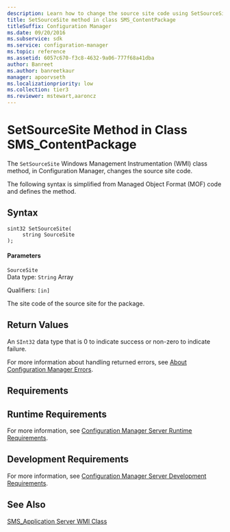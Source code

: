 ```yaml
---
description: Learn how to change the source site code using SetSourceSite Windows Management Instrumentation (WMI) class method.
title: SetSourceSite method in class SMS_ContentPackage
titleSuffix: Configuration Manager
ms.date: 09/20/2016
ms.subservice: sdk
ms.service: configuration-manager
ms.topic: reference
ms.assetid: 6057c670-f3c8-4632-9a06-777f68a41dba
author: Banreet
ms.author: banreetkaur
manager: apoorvseth
ms.localizationpriority: low
ms.collection: tier3
ms.reviewer: mstewart,aaroncz 
---
```

# SetSourceSite Method in Class SMS_ContentPackage
The `SetSourceSite` Windows Management Instrumentation (WMI) class method, in Configuration Manager, changes the source site code.  

 The following syntax is simplified from Managed Object Format (MOF) code and defines the method.  

## Syntax  

```  
sint32 SetSourceSite(  
     string SourceSite  
);  
```  

#### Parameters  
 `SourceSite`  
 Data type: `String` Array  

 Qualifiers: `[in]`  

 The site code of the source site for the package.  

## Return Values  
 An  `SInt32` data type that is 0 to indicate success or non-zero to indicate failure.  

 For more information about handling returned errors, see [About Configuration Manager Errors](../../../../../develop/core/understand/about-configuration-manager-errors.md).  

## Requirements  

## Runtime Requirements  
 For more information, see [Configuration Manager Server Runtime Requirements](../../../../../develop/core/reqs/server-runtime-requirements.md).  

## Development Requirements  
 For more information, see [Configuration Manager Server Development Requirements](../../../../../develop/core/reqs/server-development-requirements.md).  

## See Also  
 [SMS_Application Server WMI Class](../../../../../develop/reference/apps/sms_application-server-wmi-class.md)   
